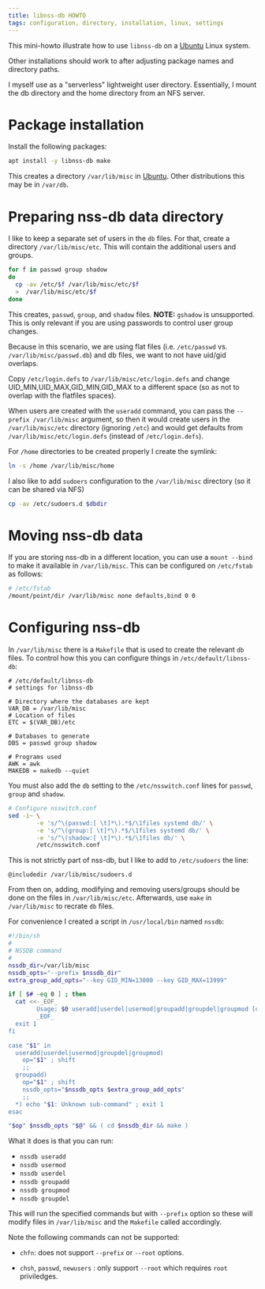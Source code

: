 ```yaml
---
title: libnss-db HOWTO
tags: configuration, directory, installation, linux, settings
---
```

This mini-howto illustrate how to use  `libnss-db` on a [Ubuntu][ubuntu]
Linux system.

Other installations should work to after adjusting package names and directory paths.

I myself use as a "serverless" lightweight user directory.  Essentially, I mount the
db directory and the home directory from an NFS server.

# Package installation

Install the following packages:

```bash
apt install -y libnss-db make

```

This creates a directory `/var/lib/misc` in [Ubuntu][ubuntu].  Other distributions
this may be in `/var/db`.

# Preparing nss-db data directory

I like to keep a separate set of users in the `db` files. For that, create a
directory  `/var/lib/misc/etc`.  This will contain the additional users and groups.

```bash
for f in passwd group shadow
do
  cp -av /etc/$f /var/lib/misc/etc/$f
  >  /var/lib/misc/etc/$f
done
```

This creates, `passwd`, `group`, and `shadow` files.  **NOTE:** `gshadow`
is unsupported.  This is only relevant if you are using passwords to
control user group changes.

Because in this scenario, we are using flat files (i.e. `/etc/passwd` vs.
`/var/lib/misc/passwd.db`) and db files, we want to not have uid/gid overlaps.

Copy `/etc/login.defs` to `/var/lib/misc/etc/login.defs` and 
change UID_MIN,UID_MAX,GID_MIN,GID_MAX to a different space (so as not 
to overlap with the flatfiles spaces).

When users are created with the `useradd` command, you can pass the
`--prefix /var/lib/misc` argument, so then it would create users in
the `/var/lib/misc/etc` directory (ignoring `/etc`) and would get
defaults from `/var/lib/misc/etc/login.defs` (instead of `/etc/login.defs`).

For `/home` directories to be created properly I create the symlink:

```bash
ln -s /home /var/lib/misc/home
```

I also like to add `sudoers` configuration to the `/var/lib/misc` directory (so
it can be shared via NFS)

```bash
cp -av /etc/sudoers.d $dbdir
```

# Moving nss-db data

If you are storing nss-db in a different location, you can use a `mount --bind`
to make it available in `/var/lib/misc`.  This can be configured on `/etc/fstab`
as follows:

```bash
# /etc/fstab
/mount/point/dir /var/lib/misc none defaults,bind 0 0
```

# Configuring nss-db

In `/var/lib/misc` there is a `Makefile` that is used to create the relevant
`db` files.  To control how this you can configure things in
`/etc/default/libnss-db`:

```
# /etc/default/libnss-db
# settings for libnss-db

# Directory where the databases are kept
VAR_DB = /var/lib/misc
# Location of files
ETC = $(VAR_DB)/etc

# Databases to generate
DBS = passwd group shadow

# Programs used
AWK = awk
MAKEDB = makedb --quiet
```

You must also add the `db` setting to the `/etc/nsswitch.conf` lines
for `passwd`, `group` and `shadow`.

```bash
# Configure nsswitch.conf
sed -i~ \
        -e 's/^\(passwd:[ \t]*\).*$/\1files systemd db/' \
        -e 's/^\(group:[ \t]*\).*$/\1files systemd db/' \
        -e 's/^\(shadow:[ \t]*\).*$/\1files db/' \
        /etc/nsswitch.conf
```

This is not strictly part of nss-db, but I like to add to `/etc/sudoers`
the line:

```
@includedir /var/lib/misc/sudoers.d
```

From then on, adding, modifying and removing users/groups should be done
on the files in `/var/lib/misc/etc`.  Afterwards, use `make` in `/var/lib/misc`
to recrate `db` files.

For convenience I created a script in `/usr/local/bin` named `nssdb`:

```bash
#!/bin/sh
#
# NSSDB command
#
nssdb_dir=/var/lib/misc
nssdb_opts="--prefix $nssdb_dir"
extra_group_add_opts="--key GID_MIN=13000 --key GID_MAX=13999"

if [ $# -eq 0 ] ; then
  cat <<-_EOF_
        Usage: $0 useradd|userdel|usermod|groupadd|groupdel|groupmod [options]
        _EOF_
  exit 1
fi

case "$1" in
  useradd|userdel|usermod|groupdel|groupmod)
    op="$1" ; shift
    ;;
  groupadd)
    op="$1" ; shift
    nssdb_opts="$nssdb_opts $extra_group_add_opts"
    ;;
  *) echo "$1: Unknown sub-command" ; exit 1
esac

"$op" $nssdb_opts "$@" && ( cd $nssdb_dir && make )
```

What it does is that you can run:

- `nssdb useradd`
- `nssdb usermod`
- `nssdb userdel`
- `nssdb groupadd`
- `nssdb groupmod`
- `nssdb groupdel`

This will run the specified commands but with `--prefix` option so these
will modify files in `/var/lib/misc` and the `Makefile` called accordingly.

Note the following commands can not be supported:

- `chfn`: does not support `--prefix` or `--root` options.
- `chsh`, `passwd`, `newusers` : only support `--root` which requires `root`
  priviledges.

  [ubuntu]: https://en.wikipedia.org/wiki/Ubuntu

